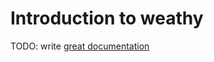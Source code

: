 # Introduction to weathy

TODO: write [great documentation](http://jacobian.org/writing/great-documentation/what-to-write/)
